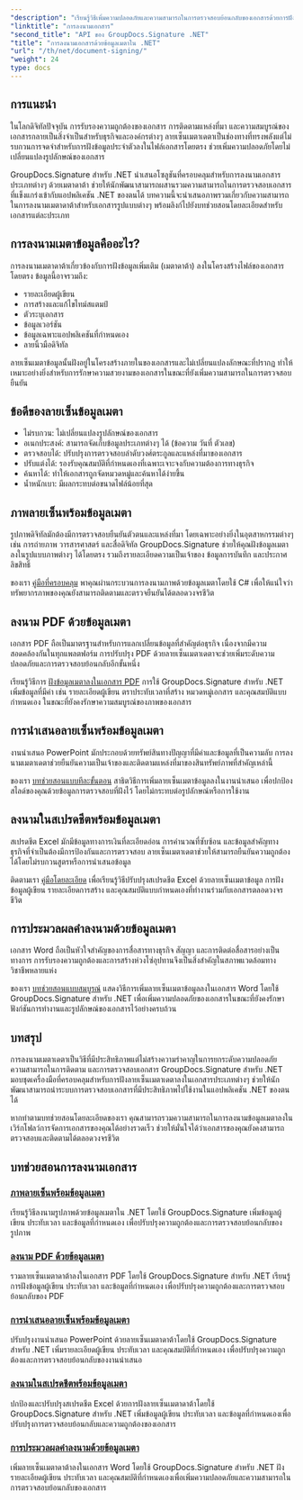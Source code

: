 ```yaml
---
"description": "เรียนรู้วิธีเพิ่มความปลอดภัยและความสามารถในการตรวจสอบย้อนกลับของเอกสารด้วยการฝังลายเซ็นเมตาดาต้าลงในไฟล์รูปแบบต่างๆ โดยใช้ GroupDocs.Signature สำหรับ .NET บทช่วยสอนที่ครอบคลุมสำหรับไฟล์ PDF, Word, Excel, PowerPoint และไฟล์รูปภาพ"
"linktitle": "การลงนามเอกสาร"
"second_title": "API ของ GroupDocs.Signature .NET"
"title": "การลงนามเอกสารด้วยข้อมูลเมตาใน .NET"
"url": "/th/net/document-signing/"
"weight": 24
type: docs
---
```

## การแนะนำ

ในโลกดิจิทัลปัจจุบัน การรับรองความถูกต้องของเอกสาร การติดตามแหล่งที่มา และความสมบูรณ์ของเอกสารกลายเป็นสิ่งจำเป็นสำหรับธุรกิจและองค์กรต่างๆ ลายเซ็นเมตาเดตาเป็นช่องทางที่ทรงพลังแต่ไม่รบกวนการจดจำสำหรับการฝังข้อมูลประจำตัวลงในไฟล์เอกสารโดยตรง ช่วยเพิ่มความปลอดภัยโดยไม่เปลี่ยนแปลงรูปลักษณ์ของเอกสาร

GroupDocs.Signature สำหรับ .NET นำเสนอโซลูชันที่ครอบคลุมสำหรับการลงนามเอกสารประเภทต่างๆ ด้วยเมตาดาต้า ช่วยให้นักพัฒนาสามารถผสานรวมความสามารถในการตรวจสอบเอกสารที่แข็งแกร่งเข้ากับแอปพลิเคชัน .NET ของตนได้ บทความนี้จะนำเสนอภาพรวมเกี่ยวกับความสามารถในการลงนามเมตาดาต้าสำหรับเอกสารรูปแบบต่างๆ พร้อมลิงก์ไปยังบทช่วยสอนโดยละเอียดสำหรับเอกสารแต่ละประเภท

## การลงนามเมตาข้อมูลคืออะไร?

การลงนามเมตาดาต้าเกี่ยวข้องกับการฝังข้อมูลเพิ่มเติม (เมตาดาต้า) ลงในโครงสร้างไฟล์ของเอกสารโดยตรง ข้อมูลนี้อาจรวมถึง:

- รายละเอียดผู้เขียน
- การสร้างและแก้ไขไทม์สแตมป์
- ตัวระบุเอกสาร
- ข้อมูลเวอร์ชัน
- ข้อมูลเฉพาะแอปพลิเคชันที่กำหนดเอง
- ลายนิ้วมือดิจิทัล

ลายเซ็นเมตาข้อมูลนั้นฝังอยู่ในโครงสร้างภายในของเอกสารและไม่เปลี่ยนแปลงลักษณะที่ปรากฏ ทำให้เหมาะอย่างยิ่งสำหรับการรักษาความสวยงามของเอกสารในขณะที่ยังเพิ่มความสามารถในการตรวจสอบยืนยัน

## ข้อดีของลายเซ็นข้อมูลเมตา

- ไม่รบกวน: ไม่เปลี่ยนแปลงรูปลักษณ์ของเอกสาร
- อเนกประสงค์: สามารถจัดเก็บข้อมูลประเภทต่างๆ ได้ (ข้อความ วันที่ ตัวเลข)
- ตรวจสอบได้: ปรับปรุงการตรวจสอบลำดับวงศ์ตระกูลและแหล่งที่มาของเอกสาร
- ปรับแต่งได้: รองรับคุณสมบัติที่กำหนดเองที่เฉพาะเจาะจงกับความต้องการทางธุรกิจ
- ค้นหาได้: ทำให้เอกสารถูกจัดหมวดหมู่และค้นหาได้ง่ายขึ้น
- น้ำหนักเบา: มีผลกระทบต่อขนาดไฟล์น้อยที่สุด

## ภาพลายเซ็นพร้อมข้อมูลเมตา

รูปภาพดิจิทัลมักต้องมีการตรวจสอบยืนยันตัวตนและแหล่งที่มา โดยเฉพาะอย่างยิ่งในอุตสาหกรรมต่างๆ เช่น การถ่ายภาพ วารสารศาสตร์ และสื่อดิจิทัล GroupDocs.Signature ช่วยให้คุณฝังข้อมูลเมตาลงในรูปแบบภาพต่างๆ ได้โดยตรง รวมถึงรายละเอียดความเป็นเจ้าของ ข้อมูลการบันทึก และประกาศลิขสิทธิ์

ของเรา [คู่มือที่ครอบคลุม](./sign-image-with-metadata/) พาคุณผ่านกระบวนการลงนามภาพด้วยข้อมูลเมตาโดยใช้ C# เพื่อให้แน่ใจว่าทรัพยากรภาพของคุณยังสามารถติดตามและตรวจยืนยันได้ตลอดวงจรชีวิต

## ลงนาม PDF ด้วยข้อมูลเมตา

เอกสาร PDF ถือเป็นมาตรฐานสำหรับการแลกเปลี่ยนข้อมูลที่สำคัญต่อธุรกิจ เนื่องจากมีความสอดคล้องกันในทุกแพลตฟอร์ม การปรับปรุง PDF ด้วยลายเซ็นเมตาเดตาจะช่วยเพิ่มระดับความปลอดภัยและการตรวจสอบย้อนกลับอีกขั้นหนึ่ง

เรียนรู้วิธีการ [ฝังข้อมูลเมตาลงในเอกสาร PDF](./sign-pdf-with-metadata/) การใช้ GroupDocs.Signature สำหรับ .NET เพิ่มข้อมูลที่มีค่า เช่น รายละเอียดผู้เขียน ตราประทับเวลาที่สร้าง หมวดหมู่เอกสาร และคุณสมบัติแบบกำหนดเอง ในขณะที่ยังคงรักษาความสมบูรณ์ของภาพของเอกสาร

## การนำเสนอลายเซ็นพร้อมข้อมูลเมตา

งานนำเสนอ PowerPoint มักประกอบด้วยทรัพย์สินทางปัญญาที่มีค่าและข้อมูลที่เป็นความลับ การลงนามเมตาเดตาช่วยยืนยันความเป็นเจ้าของและติดตามแหล่งที่มาของสินทรัพย์ภาพที่สำคัญเหล่านี้

ของเรา [บทช่วยสอนแบบทีละขั้นตอน](./sign-presentation-with-metadata/) สาธิตวิธีการเพิ่มลายเซ็นเมตาข้อมูลลงในงานนำเสนอ เพื่อปกป้องสไลด์ของคุณด้วยข้อมูลการตรวจสอบที่ฝังไว้ โดยไม่กระทบต่อรูปลักษณ์หรือการใช้งาน

## ลงนามในสเปรดชีตพร้อมข้อมูลเมตา

สเปรดชีต Excel มักมีข้อมูลทางการเงินที่ละเอียดอ่อน การคำนวณที่ซับซ้อน และข้อมูลสำคัญทางธุรกิจที่จำเป็นต้องมีการป้องกันและการตรวจสอบ ลายเซ็นเมตาเดตาช่วยให้สามารถยืนยันความถูกต้องได้โดยไม่รบกวนสูตรหรือการนำเสนอข้อมูล

ติดตามเรา [คู่มือโดยละเอียด](./sign-spreadsheet-with-metadata/) เพื่อเรียนรู้วิธีปรับปรุงสเปรดชีต Excel ด้วยลายเซ็นเมตาข้อมูล การฝังข้อมูลผู้เขียน รายละเอียดการสร้าง และคุณสมบัติแบบกำหนดเองที่ทำงานร่วมกับเอกสารตลอดวงจรชีวิต

## การประมวลผลคำลงนามด้วยข้อมูลเมตา

เอกสาร Word ถือเป็นหัวใจสำคัญของการสื่อสารทางธุรกิจ สัญญา และการติดต่อสื่อสารอย่างเป็นทางการ การรับรองความถูกต้องและการสร้างห่วงโซ่อุปทานจึงเป็นสิ่งสำคัญในสภาพแวดล้อมทางวิชาชีพหลายแห่ง

ของเรา [บทช่วยสอนแบบสมบูรณ์](./sign-word-processing-with-metadata/) แสดงวิธีการเพิ่มลายเซ็นเมตาข้อมูลลงในเอกสาร Word โดยใช้ GroupDocs.Signature สำหรับ .NET เพื่อเพิ่มความปลอดภัยของเอกสารในขณะที่ยังคงรักษาฟังก์ชันการทำงานและรูปลักษณ์ของเอกสารไว้อย่างครบถ้วน

## บทสรุป

การลงนามเมตาเดตาเป็นวิธีที่มีประสิทธิภาพแต่ไม่สร้างความรำคาญในการยกระดับความปลอดภัย ความสามารถในการติดตาม และการตรวจสอบเอกสาร GroupDocs.Signature สำหรับ .NET มอบชุดเครื่องมือที่ครอบคลุมสำหรับการฝังลายเซ็นเมตาเดตาลงในเอกสารประเภทต่างๆ ช่วยให้นักพัฒนาสามารถนำระบบการตรวจสอบเอกสารที่มีประสิทธิภาพไปใช้งานในแอปพลิเคชัน .NET ของตนได้

หากทำตามบทช่วยสอนโดยละเอียดของเรา คุณสามารถรวมความสามารถในการลงนามข้อมูลเมตาลงในเวิร์กโฟลว์การจัดการเอกสารของคุณได้อย่างรวดเร็ว ช่วยให้มั่นใจได้ว่าเอกสารของคุณยังคงสามารถตรวจสอบและติดตามได้ตลอดวงจรชีวิต

## บทช่วยสอนการลงนามเอกสาร
### [ภาพลายเซ็นพร้อมข้อมูลเมตา](./sign-image-with-metadata/)
เรียนรู้วิธีลงนามรูปภาพด้วยข้อมูลเมตาใน .NET โดยใช้ GroupDocs.Signature เพิ่มข้อมูลผู้เขียน ประทับเวลา และข้อมูลที่กำหนดเอง เพื่อปรับปรุงความถูกต้องและการตรวจสอบย้อนกลับของรูปภาพ

### [ลงนาม PDF ด้วยข้อมูลเมตา](./sign-pdf-with-metadata/)
รวมลายเซ็นเมตาดาต้าลงในเอกสาร PDF โดยใช้ GroupDocs.Signature สำหรับ .NET เรียนรู้การฝังข้อมูลผู้เขียน ประทับเวลา และข้อมูลที่กำหนดเอง เพื่อปรับปรุงความถูกต้องและการตรวจสอบย้อนกลับของ PDF

### [การนำเสนอลายเซ็นพร้อมข้อมูลเมตา](./sign-presentation-with-metadata/)
ปรับปรุงงานนำเสนอ PowerPoint ด้วยลายเซ็นเมตาดาต้าโดยใช้ GroupDocs.Signature สำหรับ .NET เพิ่มรายละเอียดผู้เขียน ประทับเวลา และคุณสมบัติที่กำหนดเอง เพื่อปรับปรุงความถูกต้องและการตรวจสอบย้อนกลับของงานนำเสนอ

### [ลงนามในสเปรดชีตพร้อมข้อมูลเมตา](./sign-spreadsheet-with-metadata/)
ปกป้องและปรับปรุงสเปรดชีต Excel ด้วยการฝังลายเซ็นเมตาดาต้าโดยใช้ GroupDocs.Signature สำหรับ .NET เพิ่มข้อมูลผู้เขียน ประทับเวลา และข้อมูลที่กำหนดเองเพื่อปรับปรุงการตรวจสอบย้อนกลับและความถูกต้องของเอกสาร

### [การประมวลผลคำลงนามด้วยข้อมูลเมตา](./sign-word-processing-with-metadata/)
เพิ่มลายเซ็นเมตาดาต้าลงในเอกสาร Word โดยใช้ GroupDocs.Signature สำหรับ .NET ฝังรายละเอียดผู้เขียน ประทับเวลา และคุณสมบัติที่กำหนดเองเพื่อเพิ่มความปลอดภัยและความสามารถในการตรวจสอบย้อนกลับของเอกสาร